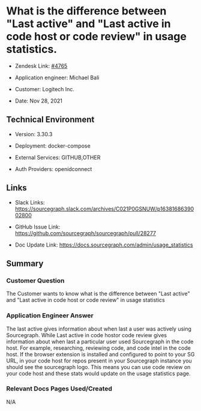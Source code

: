 

# What is the difference between "Last active" and "Last active in code host or code review" in usage statistics. <!-- Ticket Title  Hint: include keywords to make it searchable -->



- Zendesk Link: [#4765](https://sourcegraph.zendesk.com/agent/tickets/4765)

- Application engineer: Michael Bali

- Customer: Logitech Inc. <!-- Redact if this contains personally identifying information -->

- Date: Nov 28, 2021


<!-- Data populated from integration, speak to Ben Gordon or Michael Bali if not working -->

<!-- During Internal team trial, fill missing data manually (we are waiting for all data to sync) -->



## Technical Environment

- Version: 3.30.3​

- Deployment: docker-compose

- External Services: GITHUB,OTHER

- Auth Providers: openidconnect





## Links
<!-- Data for application engineer manual entry -->
- Slack Links: https://sourcegraph.slack.com/archives/C021P0GSNUW/p1638168639002800

- GitHub Issue Link: https://github.com/sourcegraph/sourcegraph/pull/28277

- Doc Update Link: https://docs.sourcegraph.com/admin/usage_statistics



## Summary

### Customer Question
The Customer wants to know what is the difference between "Last active" and "Last active in code host or code review" in usage statistics


### Application Engineer Answer

The last active gives information about when last a user was actively using Sourcegraph. While Last active in code hostor code review gives information about when last a particular user used Sourcegraph in the code host. For example, researching, reviewing code, and code intel in the code host. If the browser extension is installed and configured to point to your SG URL, in your code host for repos present in your Sourcegraph instance you should see the sourcegraph logo. This means you can use code review on your code host and these stats would update on the usage statistics page.



### Relevant Docs Pages Used/Created

N/A

<!-- Once complete, upload a copy to https://github.com/sourcegraph/support-tools-internal/tree/main/resolved-tickets as a .md file -->
<!-- Name the file 4765.md -->
